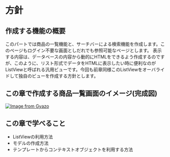 # 方針

## 作成する機能の概要
このパートでは商品の一覧機能と、サーチバーによる検索機能を作成します。このページもログイン不要な画面としだれでも参照可能なページとします。
表示する内容は、データベースの内容から動的にHTMLをできるよう作成するのですが、このように、リスト形式でデータをHTMLに表示したい時に便利なのがListViewと呼ばれる汎用ビューです。今回も前章同様このListViewをオーバライドして独自のビューを作成する方針とします。

## この章で作成する商品一覧画面のイメージ(完成図)
[![Image from Gyazo](https://i.gyazo.com/29df1fa1373d06ff0e69778d7c591b77.gif)](https://gyazo.com/29df1fa1373d06ff0e69778d7c591b77)

## この章で学べること
* ListViewの利用方法
* モデルの作成方法
* テンプレートからコンテキストオブジェクトを利用する方法
